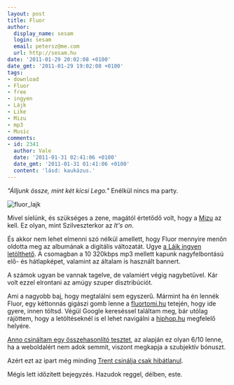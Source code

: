 ```yaml
---
layout: post
title: Fluor
author:
  display_name: sesam
  login: sesam
  email: petersz@me.com
  url: http://sesam.hu
date: '2011-01-29 20:02:08 +0100'
date_gmt: '2011-01-29 19:02:08 +0100'
tags:
- download
- Fluor
- free
- ingyen
- Lájk
- Like
- Mizu
- mp3
- Music
comments:
- id: 2341
  author: Vale
  date: '2011-01-31 02:41:06 +0100'
  date_gmt: '2011-01-31 01:41:06 +0100'
  content: 'lásd: kaukázus.'
---
```


_"Álljunk össze, mint két kicsi Lego."_ Enélkül nincs ma party.

![fluor_lajk](https://img.skitch.com/20110127-n7nne43654u5fprqwi8bqj9sik.jpg)

Mivel síelünk, és szükséges a zene, magától értetődő volt, hogy a [Mizu](http://www.youtube.com/watch?v=t8ll4k0E6qc) az kell. Ez olyan, mint Szilveszterkor az _It's on_.

És akkor nem lehet elmenni szó nélkül amellett, hogy Fluor mennyire menőn oldotta meg az albumának a digitális változatát. Ugye [a Lájk ingyen letölthető](http://www.hiphop.hu/index.php?pg=medialibrary&id=100163). A csomagban a 10 320kbps mp3 mellett kapunk nagyfelbontású elő- és hátlapképet, valamint az általam is használt bannert.

A számok ugyan be vannak tagelve, de valamiért végig nagybetűvel. Kár volt ezzel elrontani az amúgy szuper disztribúciót.

Ami a nagyobb baj, hogy megtalálni sem egyszerű. Mármint ha én lennék Fluor, egy kéttonnás gigászi gomb lenne a [fluortomi.hu](http://fluortomi.hu) tetején, hogy ide gyere, innen töltsd. Végül Google kereséssel találtam meg, bár utólag rájöttem, hogy a letöltéseknél is el lehet navigálni a [hiphop.hu](http://hiphop.hu) megfelelő helyére.

[Anno csináltam egy összehasonlító tesztet](http://sesam.hu/2008/02/23/horses-teeth-and-free-music), az alapján ez olyan 6/10 lenne, ha a weboldalért nem adok semmit, viszont megkapja a szubjektív bónuszt.

Azért ezt az ipart még minding [Trent csinálja csak hibátlanul](http://sesam.hu/2008/05/05/the-slip).

Mégis lett időzített bejegyzés. Hazudok reggel, délben, este.
